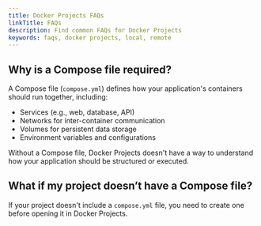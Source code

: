 ```yaml
---
title: Docker Projects FAQs
linkTitle: FAQs
description: Find common FAQs for Docker Projects
keywords: faqs, docker projects, local, remote
---
```


## Why is a Compose file required?

A Compose file (`compose.yml`) defines how your application's containers should run together, including:

 - Services (e.g., web, database, API)
 - Networks for inter-container communication
 - Volumes for persistent data storage
 - Environment variables and configurations

Without a Compose file, Docker Projects doesn't have a way to understand how your application should be structured or executed.

## What if my project doesn’t have a Compose file?

If your project doesn't include a `compose.yml` file, you need to create one before opening it in Docker Projects. 